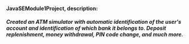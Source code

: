 #### JavaSEModule1Project, description:
##### Created an ATM simulator with automatic identification of the user's account and identification of which bank it belongs to. Deposit replenishment, money withdrawal, PIN code change, and much more.
